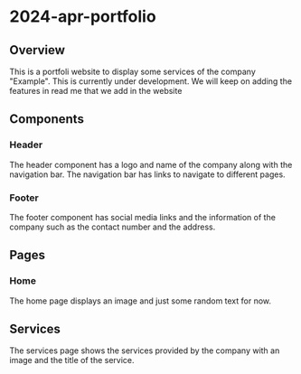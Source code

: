 # 2024-apr-portfolio


## Overview
This is a portfoli website to display some services of the company "Example". This is currently under development. We will keep on adding the features in read me that we add in the website


## Components

### Header
The header component has a logo and name of the company along with the navigation bar. The navigation bar has links to navigate to different pages.

### Footer
The footer component has social media links and the information of the company such as the contact number and the address.

## Pages

### Home
The home page displays an image and just some random text for now.

## Services
The services page shows the services provided by the company with an image and the title of the service.
